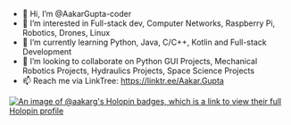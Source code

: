 - 👋 Hi, I’m @AakarGupta-coder
- 👀 I’m interested in Full-stack dev, Computer Networks, Raspberry Pi, Robotics, Drones, Linux
- 🌱 I’m currently learning Python, Java, C/C++, Kotlin and Full-stack Development
- 💞️ I’m looking to collaborate on Python GUI Projects, Mechanical Robotics Projects, Hydraulics Projects, Space Science Projects
- 📫 Reach me via LinkTree: https://linktr.ee/Aakar.Gupta



[![An image of @aakarg's Holopin badges, which is a link to view their full Holopin profile](https://holopin.me/aakarg)](https://holopin.io/@aakarg)
